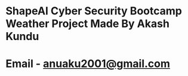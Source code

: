 # ShapeAI Cyber Security Bootcamp Weather Project Made By Akash Kundu
# Email - anuaku2001@gmail.com
